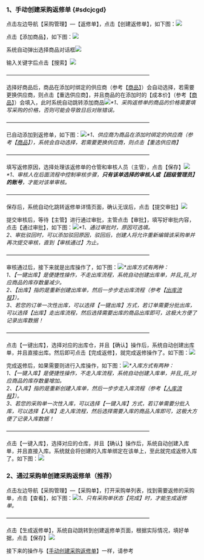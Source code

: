 ### 1、手动创建采购返修单 {#sdcjcgd}

点击左边导航【采购管理】—【返修单】，点击【创建返修单】，如下图：![](/assets/cjcgfxd-1.png)

点击【添加商品】，如下图：![](/assets/cjcgfxd-2.png)

系统自动弹出选择商品对话框![](/assets/cjcgd-2.png)

输入关键字后点击【搜索】![](/assets/cjcgd-3.png)

———————————————————————————

选择好商品后，商品在添加时绑定的供应商（参考【[商品](/shang-pin-guan-li/shang-pin.md)】）会自动选择，若需要更换供应商，则点击【重选供应商】，并且商品的在添加时的【成本价】（参考【[商品](/shang-pin-guan-li/shang-pin.md)】）会填入，此时系统自动跳转添加商品![](/assets/cjcgfxd-3.png)_\*1、采购返修单的商品的价格需要填写采购的价格，否则可能会导致日后对账错误。_

———————————————————————————

已自动添加到返修单，如下图：![](/assets/cjcgfxd-4.png)_\*1、供应商为商品在添加时绑定的供应商（参考【_[_商品_](/shang-pin-guan-li/shang-pin.md)_】），系统会自动选择，若需要更换供应商，则点击【重选供应商】_

———————————————————————————

填写返修原因，选择处理该返修单的仓管和审核人员（主管），点击【保存】![](/assets/cjcgfxd-6.png)_\*1、审核人在后面流程中控制审核步骤，**只有该单选择的审核人或【超级管理员】的账号**，才能对该单审核。_

———————————————————————————

保存后，系统自动化跳转返修单详情页面，确认无误后，点击【提交审批】![](/assets/cjcgfxd-7.png)

提交审核后，等待【主管】进行通过审批，主管点击【审批】，填写好审批内容，点击【通过审批】，如下图：![](/assets/cjcgfxd-8.png)_\*1、通过审批时，原因可选填。  
  2、审批驳回时，可以添加驳回原因，驳回后，创建人将允许重新编辑该采购单并再次提交审核，直到【审核通过】为止。_

———————————————————————————

审核通过后，接下来就是出库操作了，如下图：![](/assets/cjcgfxd-9.png)_\*出库方式有两种：  
1、【一键出库】是便捷性操作，不走出库流程，系统自动创建出库单，并且_将_对应商品的库存数量减少。  
2、【出库】指的是重新创建出库单，然后一步步走出库流程（参考【_[_出库流程_](/ku-cun-guan-li/chu-ku-dan/shou-dong-chuang-jian.md)_】）。  
3、若您的订单一次性出库，可以选择【一键出库】方式，若订单需要分批出库，可以选择【出库】走出库流程，然后选择需要出库的商品出库即可，这极大方便了记录出库数据！_

———————————————————————————

点击【一键出库】，选择对应的出库仓，并且【确认】操作后，系统自动创建出库单，并且直接出库。然后即可点击【完成返修】，就完成返修操作了。如下图：![](/assets/cjcgfxd-10.png)

完成返修后，如果需要则进行入库操作，如下图：![](/assets/cjcgfxd-11.png)_\*入库方式有两种：  
1、【一键入库】是便捷性操作，不走入库流程，系统自动创建入库单，并且_将_对应商品的库存数量增加。  
2、【入库】指的是重新创建入库单，然后一步步走入库流程（参考【_[_人库流程_](/ku-cun-guan-li/ru-ku-dan/shou-dong-chuang-jian.md)_】）。  
3、若您的采购单一次性入库，可以选择【一键入库】方式，若订单需要分批入库，可以选择【入库】走入库流程，然后选择需要入库的商品入库即可，这极大方便了记录入库数据！_

———————————————————————————

点击【一键入库】，选择对应的仓库，并且【确认】操作后，系统自动创建入库单，并且直接入库。系统就会将创建的入库单绑定在该单上，至此就完成返修入库了。如下图：![](/assets/cjcdfxd-12.png)

### 2、通过采购单创建采购返修单（推荐）

点击左边导航【采购管理】—【采购单】，打开采购单列表，找到需要返修的采购单，点击【查看】，如下图：![](/assets/cjcgfxd-12.png)_1、只有采购单状态【完成】时，才能生成返修单。_

———————————————————————————

点击【生成返修单】，系统自动跳转到创建返修单页面，根据实际情况，填好单据，点击【保存】![](/assets/cjcgfxd-13.png)

接下来的操作与【[手动创建采购返修单](#sdcjcgd)】一样，请参考

